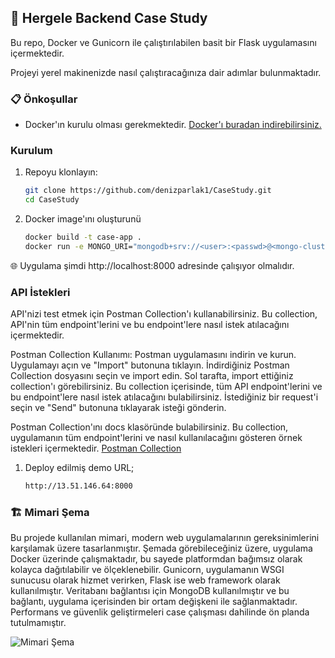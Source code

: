 

## 🚀 Hergele Backend Case Study
Bu repo, Docker ve Gunicorn ile çalıştırılabilen basit bir Flask uygulamasını içermektedir.

Projeyi yerel makinenizde nasıl çalıştıracağınıza dair adımlar bulunmaktadır.

### 📋 Önkoşullar

- Docker'ın kurulu olması gerekmektedir. [Docker'ı buradan indirebilirsiniz.](https://www.docker.com/products/docker-desktop)

### Kurulum

1. Repoyu klonlayın:
   ```bash
   git clone https://github.com/denizparlak1/CaseStudy.git
   cd CaseStudy

2. Docker image'ını oluşturunü
   ```bash
   docker build -t case-app .
   docker run -e MONGO_URI="mongodb+srv://<user>:<passwd>@<mongo-cluster-url>/<db>?retryWrites=true&w=majority" -p 8000:8000 case-app
🌐 Uygulama şimdi http://localhost:8000 adresinde çalışıyor olmalıdır.

### API İstekleri
API'nizi test etmek için Postman Collection'ı kullanabilirsiniz. Bu collection, API'nin tüm endpoint'lerini ve bu endpoint'lere nasıl istek atılacağını içermektedir.

Postman Collection Kullanımı:
Postman uygulamasını indirin ve kurun.
Uygulamayı açın ve "Import" butonuna tıklayın.
İndirdiğiniz Postman Collection dosyasını seçin ve import edin.
Sol tarafta, import ettiğiniz collection'ı görebilirsiniz. Bu collection içerisinde, tüm API endpoint'lerini ve bu endpoint'lere nasıl istek atılacağını bulabilirsiniz.
İstediğiniz bir request'i seçin ve "Send" butonuna tıklayarak isteği gönderin.

Postman Collection'ını docs klasöründe bulabilirsiniz. Bu collection, uygulamanın tüm endpoint'lerini ve nasıl kullanılacağını gösteren örnek istekleri içermektedir.
[Postman Collection](./docs/[Case.postman_collection.json])

1. Deploy edilmiş demo URL;
   ```bash
   http://13.51.146.64:8000
   
### 🏗 Mimari Şema
Bu projede kullanılan mimari, modern web uygulamalarının gereksinimlerini karşılamak üzere tasarlanmıştır. Şemada görebileceğiniz üzere, uygulama Docker üzerinde çalışmaktadır, bu sayede platformdan bağımsız olarak kolayca dağıtılabilir ve ölçeklenebilir. Gunicorn, uygulamanın WSGI sunucusu olarak hizmet verirken, Flask ise web framework olarak kullanılmıştır. Veritabanı bağlantısı için MongoDB kullanılmıştır ve bu bağlantı, uygulama içerisinden bir ortam değişkeni ile sağlanmaktadır.
Performans ve güvenlik geliştirmeleri case çalışması dahilinde ön planda tutulmamıştır.

![Mimari Şema](images/case-architecture.png)

